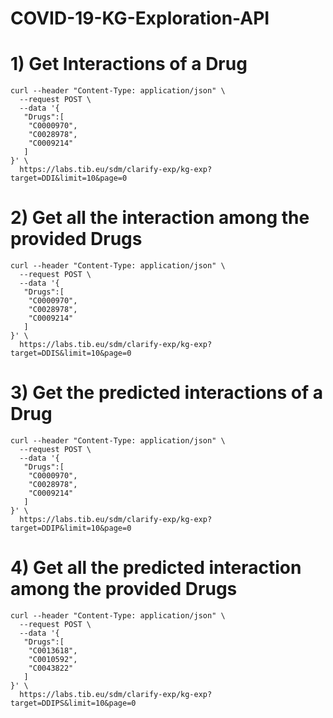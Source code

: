# COVID-19-KG-Exploration-API



# 1) Get Interactions of a Drug

```
curl --header "Content-Type: application/json" \
  --request POST \
  --data '{
   "Drugs":[
  	"C0000970",
  	"C0028978",
  	"C0009214"
   ]
}' \
  https://labs.tib.eu/sdm/clarify-exp/kg-exp?target=DDI&limit=10&page=0
```

# 2) Get all the interaction among the provided Drugs


```
curl --header "Content-Type: application/json" \
  --request POST \
  --data '{
   "Drugs":[
  	"C0000970",
  	"C0028978",
  	"C0009214"
   ]
}' \
  https://labs.tib.eu/sdm/clarify-exp/kg-exp?target=DDIS&limit=10&page=0
```

# 3) Get the predicted interactions of a Drug


```
curl --header "Content-Type: application/json" \
  --request POST \
  --data '{
   "Drugs":[
  	"C0000970",
  	"C0028978",
  	"C0009214"
   ]
}' \
  https://labs.tib.eu/sdm/clarify-exp/kg-exp?target=DDIP&limit=10&page=0
```

# 4) Get all the predicted interaction among the provided Drugs


```
curl --header "Content-Type: application/json" \
  --request POST \
  --data '{
   "Drugs":[
    "C0013618",
  	"C0010592",
  	"C0043822"
   ]
}' \
  https://labs.tib.eu/sdm/clarify-exp/kg-exp?target=DDIPS&limit=10&page=0
```
